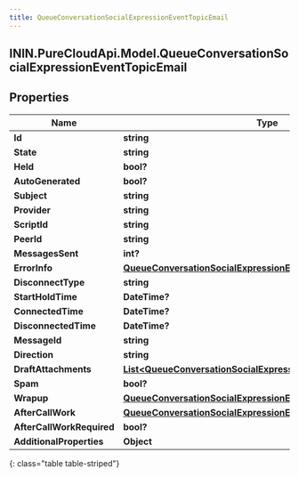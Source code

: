 ```yaml
---
title: QueueConversationSocialExpressionEventTopicEmail
---
```

## ININ.PureCloudApi.Model.QueueConversationSocialExpressionEventTopicEmail

## Properties

|Name | Type | Description | Notes|
|------------ | ------------- | ------------- | -------------|
| **Id** | **string** |  | [optional] |
| **State** | **string** |  | [optional] |
| **Held** | **bool?** |  | [optional] |
| **AutoGenerated** | **bool?** |  | [optional] |
| **Subject** | **string** |  | [optional] |
| **Provider** | **string** |  | [optional] |
| **ScriptId** | **string** |  | [optional] |
| **PeerId** | **string** |  | [optional] |
| **MessagesSent** | **int?** |  | [optional] |
| **ErrorInfo** | [**QueueConversationSocialExpressionEventTopicErrorDetails**](QueueConversationSocialExpressionEventTopicErrorDetails.html) |  | [optional] |
| **DisconnectType** | **string** |  | [optional] |
| **StartHoldTime** | **DateTime?** |  | [optional] |
| **ConnectedTime** | **DateTime?** |  | [optional] |
| **DisconnectedTime** | **DateTime?** |  | [optional] |
| **MessageId** | **string** |  | [optional] |
| **Direction** | **string** |  | [optional] |
| **DraftAttachments** | [**List&lt;QueueConversationSocialExpressionEventTopicAttachment&gt;**](QueueConversationSocialExpressionEventTopicAttachment.html) |  | [optional] |
| **Spam** | **bool?** |  | [optional] |
| **Wrapup** | [**QueueConversationSocialExpressionEventTopicWrapup**](QueueConversationSocialExpressionEventTopicWrapup.html) |  | [optional] |
| **AfterCallWork** | [**QueueConversationSocialExpressionEventTopicAfterCallWork**](QueueConversationSocialExpressionEventTopicAfterCallWork.html) |  | [optional] |
| **AfterCallWorkRequired** | **bool?** |  | [optional] |
| **AdditionalProperties** | **Object** |  | [optional] |
{: class="table table-striped"}


